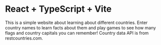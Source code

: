 # React + TypeScript + Vite

This is a simple website about learning about different countries. Enter country names
to learn facts about them and play games to see how many flags and country capitals
you can remember! Country data API is from restcountries.com.
